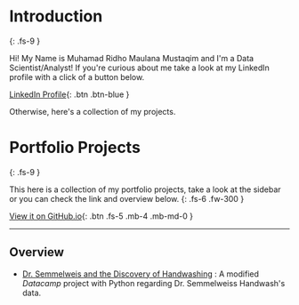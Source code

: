 # Introduction
{: .fs-9 }

Hi! My Name is Muhamad Ridho Maulana Mustaqim and I'm a Data Scientist/Analyst!
If you're curious about me take a look at my LinkedIn profile with a click of a button below.

[LinkedIn Profile](https://www.linkedin.com/in/muhamadridhomm/){: .btn .btn-blue }

Otherwise, here's a collection of my projects.

# Portfolio Projects
{: .fs-9 }

This here is a collection of my portfolio projects, take a look at the sidebar or you can check the link and overview below.
{: .fs-6 .fw-300 }

[View it on GitHub.io](https://muhamadridhomm.github.io/portfolio-projects/){: .btn .fs-5 .mb-4 .mb-md-0 }

---

## Overview

* [Dr. Semmelweis and the Discovery of Handwashing](#handwash-project) :
A  modified *Datacamp* project with Python regarding Dr. Semmelweiss Handwash's data.
